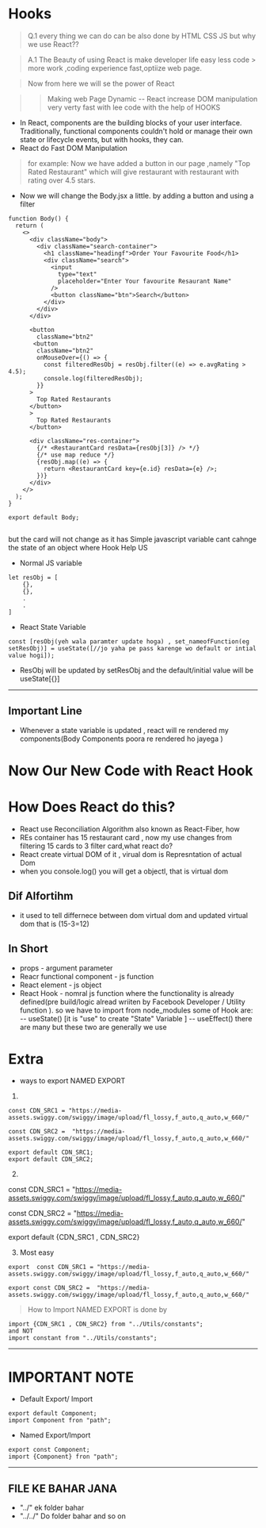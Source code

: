 # Hooks

> Q.1 every thing we can do can be also done by HTML CSS JS but why we use React??

> A.1 The Beauty of using React is make developer life easy less code > more work ,coding experience fast,optiize web page.

> Now from here we will se the power of React

>> Making web Page Dynamic
-- React increase DOM manipulation very verty fast with lee code with the help of HOOKS 
- In React, components are the building blocks of your user interface. Traditionally, functional components couldn't hold or manage their own state or lifecycle events, but with hooks, they can.
- React do Fast DOM Manipulation


> for example: Now we have added a button in our page ,namely "Top Rated Restaurant" which will give restaurant with restaurant with rating over 4.5 stars.

- Now we will change the Body.jsx a little. by adding a button and using a filter 
````
function Body() {
  return (
    <>
      <div className="body">
        <div className="search-container">
          <h1 className="headingf">Order Your Favourite Food</h1>
          <div className="search">
            <input
              type="text"
              placeholder="Enter Your favourite Resaurant Name"
            />
            <button className="btn">Search</button>
          </div>
        </div>
      </div>

      <button
        className="btn2"
       <button
        className="btn2"
        onMouseOver={() => {
          const filteredResObj = resObj.filter((e) => e.avgRating > 4.5);
          console.log(filteredResObj);
        }}
      >
        Top Rated Restaurants
      </button>
      >
        Top Rated Restaurants
      </button>

      <div className="res-container">
        {/* <RestaurantCard resData={resObj[3]} /> */}
        {/* use map reduce */}
        {resObj.map((e) => {
          return <RestaurantCard key={e.id} resData={e} />;
        })}
      </div>
    </>
  );
}

export default Body;


````

but the card will not change as it has Simple javascript variable cant cahnge the state of an object where Hook Help US 

- Normal JS variable
```
let resObj = [
    {},
    {},
    .
    .
]
```
-  React State Variable
```
const [resObj(yeh wala paramter update hoga) , set_nameofFunction(eg setResObj)] = useState([//jo yaha pe pass karenge wo default or intial value hogi]);
```
- ResObj will be updated by setResObj and the default/initial value will be useState[{}]


----
## Important Line
- Whenever a state variable is updated , react will re rendered my components(Body Components poora re rendered ho jayega )

# Now Our New Code with React Hook 






# How Does React do this?

- React use Reconciliation Algorithm also known as React-Fiber, how
- REs container has 15 restaurant card , now my use changes from filtering 15 cards to 3 filter card,what react do?
- React create virtual DOM of it , virual dom is Represntation of actual Dom
- when you console.log(<body/>) you will get a objectl, that is virtual dom

## Dif Alfortihm 
- it used to tell differnece between dom virtual dom and updated virtual dom that is (15-3=12)

## In Short
- props - argument parameter
- Reacr functional component - js function
- React element - js object
- React Hook - nomral js function where the functionality is already defined(pre build/logic alread wriiten by Facebook Developer / Utility function ). so we have to import from node_modules
some of Hook are:
-- useState() [it is "use" to create "State" Variable ]
-- useEffect() 
there are many but these two are generally we use
 




















# Extra

- ways to export NAMED EXPORT
1) 
```
const CDN_SRC1 = "https://media-assets.swiggy.com/swiggy/image/upload/fl_lossy,f_auto,q_auto,w_660/"

const CDN_SRC2 =  "https://media-assets.swiggy.com/swiggy/image/upload/fl_lossy,f_auto,q_auto,w_660/"

export default CDN_SRC1;
export default CDN_SRC2;
```
2) 

const CDN_SRC1 = "https://media-assets.swiggy.com/swiggy/image/upload/fl_lossy,f_auto,q_auto,w_660/"

const CDN_SRC2 =  "https://media-assets.swiggy.com/swiggy/image/upload/fl_lossy,f_auto,q_auto,w_660/"

export default {CDN_SRC1 , CDN_SRC2}

3) Most easy
```
export  const CDN_SRC1 = "https://media-assets.swiggy.com/swiggy/image/upload/fl_lossy,f_auto,q_auto,w_660/"

export const CDN_SRC2 =  "https://media-assets.swiggy.com/swiggy/image/upload/fl_lossy,f_auto,q_auto,w_660/"

```
> How to  Import NAMED EXPORT is done by 

```
import {CDN_SRC1 , CDN_SRC2} from "../Utils/constants";
and NOT
import constant from "../Utils/constants";
``` 
---
# IMPORTANT NOTE

- Default Export/ Import
```
export default Component;
import Component fron "path";
```
- Named Export/lmport
```
export const Component;
import {Component} fron "path";
```
---

## FILE KE BAHAR JANA 

- "../" ek folder bahar
- "../../" Do folder bahar and so on